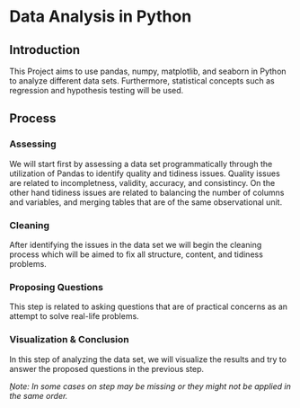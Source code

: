 # Data Analysis in Python

## Introduction
This Project aims to use pandas, numpy, matplotlib, and seaborn in Python to analyze different data sets. Furthermore, statistical concepts such as regression and hypothesis testing will be used.

## Process

### Assessing
We will start first by assessing a data set programmatically through the utilization of Pandas to identify quality and tidiness issues. Quality issues are related to incompletness, validity, accuracy, and consistincy. On the other hand tidiness issues are related to balancing the number of columns and variables, and merging tables that are of the same observational unit.

### Cleaning
After identifying the issues in the data set we will begin the cleaning process which will be aimed to fix all structure, content, and tidiness problems.

### Proposing Questions
This step is related to asking questions that are of practical concerns as an attempt to solve real-life problems.

### Visualization & Conclusion
In this step of analyzing the data set, we will visualize the results and try to answer the proposed questions in the previous step.

_ِNote: In some cases on step may be missing or they might not be applied in the same order._
